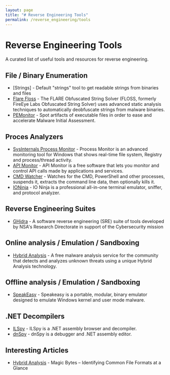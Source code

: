 ```yaml
---
layout: page
title: "# Reverse Engineering Tools"
permalink: /reverse_engineering/tools
---
```


# Reverse Engineering Tools

A curated list of useful tools and resources for reverse engineering.


## File / Binary Enumeration

  * [Strings] - Default "strings" tool to get readable strings from binaries and files
  * [Flare Floss](https://github.com/mandiant/flare-floss) - The FLARE Obfuscated String Solver (FLOSS, formerly FireEye Labs Obfuscated String Solver) uses advanced static analysis techniques to automatically deobfuscate strings from malware binaries.
  * [PEMonitor](https://www.winitor.com/) - Spot artifacts of executable files in order to ease and accelerate Malware Initial Assessment.

## Proces Analyzers

  * [SysInternals Process Monitor](https://docs.microsoft.com/en-us/sysinternals/downloads/procmon) - Process Monitor is an advanced monitoring tool for Windows that shows real-time file system, Registry and process/thread activity.
  * [API Monitor](http://www.rohitab.com/apimonitor) - API Monitor is a free software that lets you monitor and control API calls made by applications and services.
  * [CMD Watcher](https://www.kahusecurity.com/tools.html) - Watches for the CMD, PowerShell and other processes, suspends it, extracts the command line data, then optionally kills it. 
  * [IONinja](https://ioninja.com/) - IO Ninja is a professional all-in-one terminal emulator, sniffer, and protocol analyzer. 

## Reverse Engineering Suites
  * [GHidra](https://ghidra-sre.org/) - A software reverse engineering (SRE) suite of tools developed by NSA's Research Directorate in support of the Cybersecurity mission

## Online analysis / Emulation / Sandboxing

  * [Hybrid Analysis](https://www.hybrid-analysis.com) - A free malware analysis service for the community that detects and analyzes unknown threats using a unique Hybrid Analysis technology. 

## Offline analysis / Emulation / Sandboxing

  * [SpeakEasy](https://github.com/mandiant/speakeasy) - Speakeasy is a portable, modular, binary emulator designed to emulate Windows kernel and user mode malware.

## .NET Decompilers
  * [ILSpy](https://github.com/icsharpcode/ILSpy) - ILSpy is a .NET assembly browser and decompiler. 
  * [dnSpy](https://github.com/dnSpy/dnSpy) - dnSpy is a debugger and .NET assembly editor.

## Interesting Articles
  * [Hybrid Analysis](https://www.netspi.com/blog/technical/web-application-penetration-testing/magic-bytes-identifying-common-file-formats-at-a-glance/) - Magic Bytes – Identifying Common File Formats at a Glance

